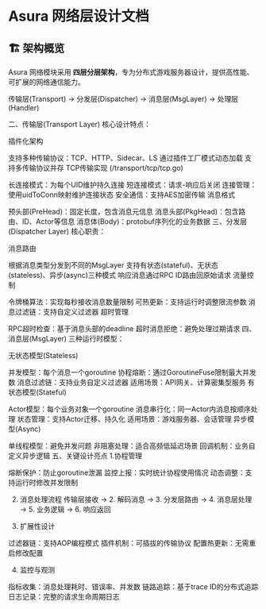 # Asura 网络层设计文档

## 🏗️ 架构概览

Asura 网络模块采用 **四层分层架构**，专为分布式游戏服务器设计，提供高性能、可扩展的网络通信能力。

传输层(Transport) → 分发层(Dispatcher) → 消息层(MsgLayer) → 处理层(Handler)

二、传输层(Transport Layer)
核心设计特点：

插件化架构

支持多种传输协议：TCP、HTTP、Sidecar、LS
通过插件工厂模式动态加载
支持多传输协议并存
TCP传输实现 (/transport/tcp/tcp.go)

长连接模式：为每个UID维护持久连接
短连接模式：请求-响应后关闭
连接管理：使用uidToConn映射维护连接状态
安全通信：支持AES加密传输
消息格式

预头部(PreHead)：固定长度，包含消息元信息
消息头部(PkgHead)：包含路由、ID、Actor等信息
消息体(Body)：protobuf序列化的业务数据
三、分发层(Dispatcher Layer)
核心职责：

消息路由

根据消息类型分发到不同的MsgLayer
支持有状态(stateful)、无状态(stateless)、异步(async)三种模式
响应消息通过RPC ID路由回原始请求
流量控制

令牌桶算法：实现每秒接收消息数量限制
可热更新：支持运行时调整限流参数
消息过滤链：支持自定义过滤器
超时管理

RPC超时检查：基于消息头部的deadline
超时消息拒绝：避免处理过期请求
四、消息层(MsgLayer)
三种运行时模型：

无状态模型(Stateless)

并发模型：每个消息一个goroutine
协程熔断：通过GoroutineFuse限制最大并发数
消息过滤链：支持业务自定义过滤器
适用场景：API网关、计算密集型服务
有状态模型(Stateful)

Actor模型：每个业务对象一个goroutine
消息串行化：同一Actor内消息按顺序处理
状态管理：支持Actor迁移、持久化
适用场景：游戏服务器、会话管理
异步模型(Async)

单线程模型：避免并发问题
非阻塞处理：适合高频低延迟场景
回调机制：业务自定义异步逻辑
五、关键设计亮点
1.协程管理

熔断保护：防止goroutine泄漏
监控上报：实时统计协程使用情况
动态调整：支持运行时修改并发限制

2. 消息处理流程
   传输层接收 → 2. 解码消息 → 3. 分发层路由 → 4. 消息层处理 → 5. 业务逻辑 → 6. 响应返回

3. 扩展性设计

过滤器链：支持AOP编程模式
插件机制：可插拔的传输协议
配置热更新：无需重启修改配置

4. 监控与观测

指标收集：消息处理耗时、错误率、并发数
链路追踪：基于trace ID的分布式追踪
日志记录：完整的请求生命周期日志